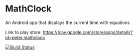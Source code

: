 # MathClock

An Android app that displays the current time with equations

Link to play store: https://play.google.com/store/apps/details?id=peter.mathclock

[![Build Status](https://travis-ci.org/fodpeter/MathClock.svg?branch=master)](https://travis-ci.org/fodpeter/MathClock)
